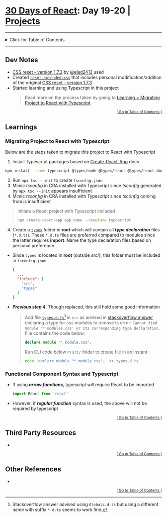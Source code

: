 <!-- omit in toc -->
# [30 Days of React](../README.md#readme): Day 19-20 | [Projects](https://github.com/Asabeneh/30-Days-Of-React/blob/master/19_projects/19_projects.md#readme)

<hr/>
<details id="toc">
  <summary style='cursor: pointer;'>Click for Table of Contents</summary>

<!-- omit in toc -->
## Table of Contents
- [Dev Notes](#dev-notes)
- [Learnings](#learnings)
  - [Migrating Project to React with Typescript](#migrating-project-to-react-with-typescript)
  - [Functional Component Syntax and Typescript](#functional-component-syntax-and-typescript)
- [Third Party Resources](#third-party-resources)
- [Other References](#other-references)
</details>
<hr/>

## Dev Notes
* [CSS reset - version 1.7.3](https://github.com/elad2412/the-new-css-reset) by [@elad2412](https://github.com/elad2412) used
* Created [`reset-extended.css`](./src/css-reset/reset-extended.css) that includes personal modification/addition of the original [CSS reset - version 1.7.3](https://github.com/elad2412/the-new-css-reset)
* Started learning and using Typescript in this project
  > Read more on the process taken by going to [Learning > Migrating Project to React with Typescript](#migrating-project-to-react-with-typescript)


<div align="right"><sub><a href="#toc">[ Go to Table of Contents ]</a></sub></div>

## Learnings
### Migrating Project to React with Typescript
Below are the steps taken to migrate this project to React with Typescript
1. Install Typescript packages based on [Create-React-App](https://create-react-app.dev/docs/adding-typescript/) docs
  ```bash
  npm install --save typescript @types/node @types/react @types/react-dom @types/jest
  ```
2. Run `npx tsc --init` to create `tsconfig.json`
3. Mimic *tsconfig* in CRA installed with Typescript since *tsconfig* generated by `npx tsc --init` appears insufficient
3. Mimic *tsconfig* in CRA installed with Typescript since *tsconfig* coming from is insufficient
  > Initiate a React project with Typescript included
  > ```bash
  > npx create-react-app app_name --template typescript
  > ```
4. Create a [`types`](./types) folder in **root** which will contain all ***type declaration*** files (`*.d.ts`). These `*.d.ts` files are preferred compared to modules since the latter requires **import**. Name the type declaration files based on personal preference.
  * Since `types` is located in **root** (outside src/), this folder must be included in `tsconfig.json`
    ```json
    {
      ...
      "include": [
        "src",
        "types"
      ]
    }
    ```
  * ***Previous step 4***. Though replaced, this still hold some good information
    > Add file [`types.d.ts`](./src/types.d.ts)[^naming] in `src` as advised in [stackoverflow answer](https://stackoverflow.com/a/71093050) declaring a type for css modules to remove ts error: `Cannot find module '*.modules.css' or its corresponding type declaration`. File contains the code below:
    > ```ts
    > declare module "*.module.css";
    > ```
    > Run CLI code below in `src/` folder to create file in an instant
    > ```bash
    > echo 'declare module "*.module.css";' >> types.d.ts
    > ```
  [^naming]: Stackoverflow answer advised using `Globals.d.ts` but using a different name with suffix `*.d.ts` seems to work fine.
### Functional Component Syntax and Typescript
* If using ***arrow functions***, typescript will require React to be imported
  ```ts
  import React from 'react'
  ```
* However, if ***regular function*** syntax is used, the above will not be required by typescript


<div align="right"><sub><a href="#toc">[ Go to Table of Contents ]</a></sub></div>

## Third Party Resources
*

<div align="right"><sub><a href="#toc">[ Go to Table of Contents ]</a></sub></div>

## Other References
*

<div align="right"><sub><a href="#toc">[ Go to Table of Contents ]</a></sub></div>
